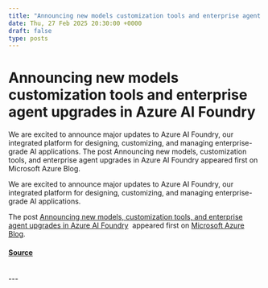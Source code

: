 ```yaml
---
title: "Announcing new models customization tools and enterprise agent upgrades in Azure AI Foundry"
date: Thu, 27 Feb 2025 20:30:00 +0000
draft: false
type: posts
---
```

# Announcing new models customization tools and enterprise agent upgrades in Azure AI Foundry





We are excited to announce major updates to Azure AI Foundry, our integrated platform for designing, customizing, and managing enterprise-grade AI applications. The post Announcing new models, customization tools, and enterprise agent upgrades in Azure AI Foundry appeared first on Microsoft Azure Blog. 

We are excited to announce major updates to Azure AI Foundry, our integrated platform for designing, customizing, and managing enterprise-grade AI applications.

The post [Announcing new models, customization tools, and enterprise agent upgrades in Azure AI Foundry](https://azure.microsoft.com/en-us/blog/announcing-new-models-customization-tools-and-enterprise-agent-upgrades-in-azure-ai-foundry/)  appeared first on [Microsoft Azure Blog](https://azure.microsoft.com/en-us/blog).

#### [Source](https://azure.microsoft.com/en-us/blog/announcing-new-models-customization-tools-and-enterprise-agent-upgrades-in-azure-ai-foundry/)

<br/>
---
